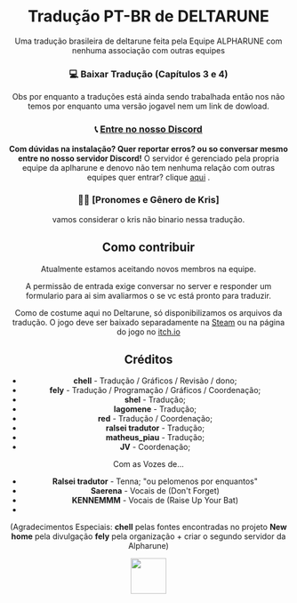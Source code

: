 <div align="center">
  <h1>Tradução PT-BR de DELTARUNE</h1>
  <p>Uma tradução brasileira de deltarune feita pela Equipe ALPHARUNE
  com nenhuma associação com outras equipes
<div align="center">

<div align="center">

  ### 💻 Baixar Tradução (Capítulos 3 e 4)
<div align="center">
Obs por enquanto a traduções está ainda sendo trabalhada então nos não temos por enquanto uma versão jogavel nem um link de dowload.
</p>

### 📞 [Entre no nosso Discord](https://discord.com/invite/fc4ugKSNjJ)

**Com dúvidas na instalação? Quer reportar erros? ou so conversar mesmo entre no nosso servidor Discord!** O servidor é gerenciado pela propria equipe da aplharune e denovo não tem nenhuma relação com outras equipes quer entrar? clique [aqui](https://discord.com/invite/fc4ugKSNjJ)
.

### 🏳️‍🌈 [Pronomes e Gênero de Kris]
vamos considerar o kris não binario nessa tradução.

## Como contribuir

Atualmente estamos aceitando novos membros na equipe.

A permissão de entrada exige conversar no server e responder um formulario para ai sim avaliarmos o se vc está pronto para traduzir.

Como de costume aqui no Deltarune, só disponibilizamos os arquivos da tradução. O jogo deve ser baixado separadamente na [Steam](https://store.steampowered.com/app/1671210/DELTARUNE/)  ou na página do jogo no [itch.io](https://tobyfox.itch.io/deltarune)

## Créditos

- **chell** - Tradução / Gráficos / Revisão / dono;
- **fely** - Tradução / Programação / Gráficos / Coordenação;
- **shel** - Tradução;
- **Iagomene** - Tradução;
- **red** - Tradução / Coordenação;
- **ralsei tradutor** - Tradução;
- **matheus_piau** - Tradução;
- **JV** - Coordenação;


Com as Vozes de...

- **Ralsei tradutor** - Tenna; "ou pelomenos por enquantos"
- **Saerena** - Vocais de (Don't Forget)
- **KENNEMMM** - Vocais de (Raise Up Your Bat)
- 
(Agradecimentos Especiais: **chell** pelas fontes encontradas no projeto **New home** pela divulgação **fely** pela organização + criar o segundo servidor da Alpharune)

<img width="64" height="64" src="https://user-images.githubusercontent.com/28575885/134047058-652bd587-e9af-4e84-b0cd-e99c2b4ecad7.png">
